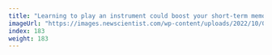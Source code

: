 ```yaml
---
title: "Learning to play an instrument could boost your short-term memory"
imageUrl: "https://images.newscientist.com/wp-content/uploads/2022/10/03162732/SEI_127931877.jpg?width=600"
index: 183
weight: 183
---
```

